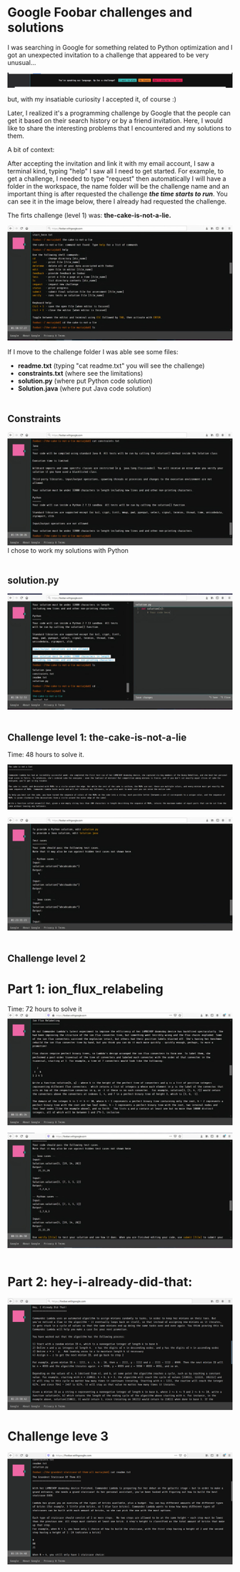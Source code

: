# Google Foobar challenges and solutions


 I was searching in Google for something related to Python optimization and I got an unexpected invitation to a challenge that appeared to be very unusual...


![](https://github.com/mariajdab/foobar-with-google/blob/main/images.md/image1.png)

but, with my insatiable curiosity I accepted it, of course  :) 

Later, I realized it's a programming challenge by Google that the people can get it based on their search history or by a friend invitation.
Here, I would like to share the interesting problems that I encountered and my solutions to them. 

A bit of context:

After accepting the invitation and link it with my email account, I saw a terminal kind, typing "help" I saw all I need to get started. For example, to get a challenge, I needed to type "request" then automatically I will have a folder in the workspace, the name folder will be the challenge name and an important thing is after requested the challenge ***the time starts to run***. You can see it in the image below, there I already had requested the challenge. 


The firts challenge (level 1) was: **the-cake-is-not-a-lie.** 

![](https://github.com/mariajdab/foobar-with-google/blob/main/images.md/image2.jpg)


If I move to the challenge folder I was able see some files:
- **readme.txt** (typing "cat readme.txt" you will see the challenge)
- **constraints.txt** (where see the limitations)
- **solution.py**     (where put Python code solution)
- **Solution.java**   (where put Java code solution)
<br></br>

## Constraints
![](https://github.com/mariajdab/foobar-with-google/blob/main/images.md/image5.jpg)
I chose to work my solutions with Python 
<br> </br>

## solution.py
![](https://github.com/mariajdab/foobar-with-google/blob/main/images.md/image6.jpg) 
<br> </br>

## Challenge level 1: the-cake-is-not-a-lie
Time: 48 hours to solve it.

![](https://github.com/mariajdab/foobar-with-google/blob/main/images.md/image3.png)

![](https://github.com/mariajdab/foobar-with-google/blob/main/images.md/image4.jpg)
<br> </br>

## Challenge level 2
# Part 1:  ion_flux_relabeling
Time: 72 hours to solve it
![](https://github.com/mariajdab/foobar-with-google/blob/main/images.md/image8.jpg)

![](https://github.com/mariajdab/foobar-with-google/blob/main/images.md/image9.jpg)
<br> </br>

# Part 2:  hey-i-already-did-that: 
![](https://github.com/mariajdab/foobar-with-google/blob/main/images.md/level2.png)

# Challenge leve 3
![](https://github.com/mariajdab/foobar-with-google/blob/main/images.md/leve3.png)

